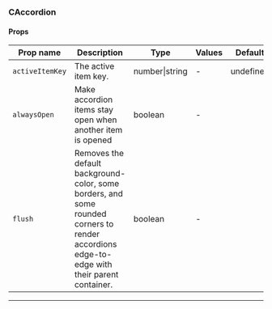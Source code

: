 ### CAccordion

#### Props

| Prop name                  | Description                                                                                                                                 | Type           | Values | Default   |
| -------------------------- | ------------------------------------------------------------------------------------------------------------------------------------------- | -------------- | ------ | --------- |
| <code>activeItemKey</code> | The active item key.                                                                                                                        | number\|string | -      | undefined |
| <code>alwaysOpen</code>    | Make accordion items stay open when another item is opened                                                                                  | boolean        | -      |           |
| <code>flush</code>         | Removes the default background-color, some borders, and some rounded corners to render accordions edge-to-edge with their parent container. | boolean        | -      |           |

---

